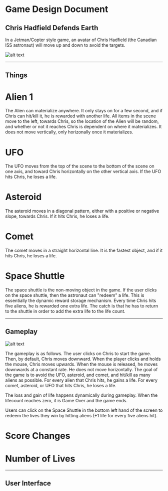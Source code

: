 # Game Design Document
## Chris Hadfield Defends Earth

In a Jetman/Copter style game, an avatar of Chris Hadfield (the Canadian ISS astronaut) will move up and down to avoid the targets. 


![alt text](https://github.com/usc-csci102-spring2013/game_codyrapp/blob/master/ChrisTitle.png?raw=true "Chris Hadfield Game")



----

## Things

# Alien 1
The Alien can materialize anywhere. It only stays on for a few second, and if Chris can hit/kill it, he is rewarded with another life. All items
in the scene move to the left, towards Chris, so the location of the Alien will be random, and whether or not it reaches Chris is dependent 
on where it materializes. It does not move vertically, only horizonally once it materializes.
# UFO
The UFO moves from the top of the scene to the bottom of the scene on one axis, and toward Chris horizontally on the other vertical axis.
If the UFO hits Chris, he loses a life.
# Asteroid
The asteroid moves in a diagonal pattern, either with a positive or negative slope, towards Chris. If it hits Chris, he loses a life.
# Comet
The comet moves in a straight horizontal line. It is the fastest object, and if it hits Chris, he loses a life.
# Space Shuttle
The space shuttle is the non-moving object in the game. If the user clicks on the space shuttle, then the astronaut can "redeem" a life.
This is essentially the dynamic reward storage mechanism. Every time Chris hits five aliens, he is rewarded one extra life. The catch is 
that he has to return to the shuttle in order to add the extra life to the life count.

----

## Gameplay
![alt text](https://github.com/usc-csci102-spring2013/game_codyrapp/blob/master/gameplay.png?raw=true "Gameplay")

The gameplay is as follows. The user clicks on Chris to start the game. Then, by default, Chris moves downward. When the player clicks and holds the mouse,
Chris moves upwards. When the mouse is released, he moves downwards at a constant rate. He does not move horizontally. The goal of the game is to
avoid the UFO, asteroid, and comet, and hit/kill as many aliens as possible. For every alien that Chris hits, he gains a life. For every comet,
asteroid, or UFO that hits Chris, he loses a life.

The loss and gain of life happens dynamically during gameplay. When the lifecount reaches zero, it is Game Over and the game ends.

Users can click on the Space Shuttle in the bottom left hand of the screen to redeem the lives they win by hitting aliens (+1 life for every five
aliens hit).



# Score Changes
# Number of Lives

----

## User Interface

